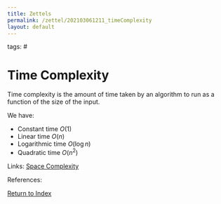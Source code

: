 ```yaml
---
title: Zettels
permalink: /zettel/202103061211_timeComplexity
layout: default
---
```

tags: #

# Time Complexity

Time complexity is the amount of time taken by an algorithm to run as a function of the size 
of the input.

We have:
- Constant time $O(1)$
- Linear time $O(n)$
- Logarithmic time $O(\log n)$
- Quadratic time $O(n^2)$

Links: [Space Complexity](202103061215_spaceComplexity)

References: 

[Return to Index](index)